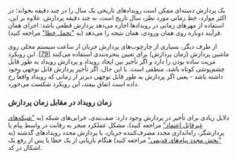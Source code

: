 یک پردازش دسته‌ای ممکن است رویدادهای تاریخی یک سال را در چند دقیقه بخواند؛ در اکثر موارد، خط زمانی مورد نظر، سال تاریخ است، نه چند دقیقه پردازش. علاوه بر این، استفاده از مهرهای زمانی در رویدادها اجازه می‌دهد پردازش قطعی باشد: اجرای همان فرآیند دوباره روی همان ورودی، همان نتیجه را می‌دهد (به ["تحمل خطا"](ch10.html#sec_batch_materialize_ft) مراجعه کنید).

از طرف دیگر، بسیاری از چارچوب‌های پردازش جریان از ساعت سیستم محلی روی ماشین پردازش (زمان پردازش) برای تعیین پنجره‌بندی استفاده می‌کنند
[[79](ch11.html#Akidau2016tb)].
این رویکرد مزیت ساده بودن را دارد و اگر تأخیر بین ایجاد رویداد و پردازش رویداد به طور قابل چشم‌پوشی کوتاه باشد، منطقی است. با این حال، اگر تأخیر پردازش قابل توجهی وجود داشته باشد - یعنی اگر پردازش به طور قابل توجهی دیرتر از زمانی که رویداد واقعاً رخ داده است اتفاق بیفتد، این رویکرد شکست می‌خورد.

### زمان رویداد در مقابل زمان پردازش

دلایل زیادی برای تأخیر در پردازش وجود دارد: صف‌بندی، خرابی‌های شبکه (به ["شبکه‌های غیرقابل اعتماد"](ch08.html#sec_distributed_networks) مراجعه کنید)، مشکل عملکرد منجر به رقابت در واسط پیام یا پردازشگر، راه‌اندازی مجدد مصرف‌کننده جریان، یا پردازش مجدد رویدادهای گذشته (به ["پخش مجدد پیام‌های قدیمی"](#sec_stream_replay) مراجعه کنید) هنگام بازیابی از یک خطا یا پس از رفع یک اشکال در کد.